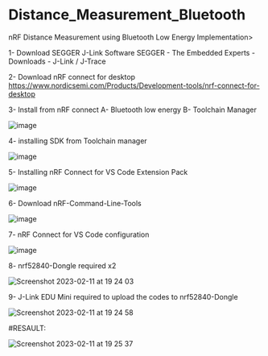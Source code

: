# Distance_Measurement_Bluetooth
nRF Distance Measurement using Bluetooth Low Energy
Implementation>

1- Download SEGGER J-Link Software
SEGGER - The Embedded Experts - Downloads - J-Link / J-Trace

2- Download nRF connect for desktop  https://www.nordicsemi.com/Products/Development-tools/nrf-connect-for-desktop

3- Install from nRF connect
A- Bluetooth low energy
B- Toolchain Manager


![image](https://user-images.githubusercontent.com/76178825/218271762-dedaad82-948e-4119-9432-f7c68498e2f0.png)

4- installing SDK from Toolchain manager

![image](https://user-images.githubusercontent.com/76178825/218271811-89613496-5ac1-4fad-99d1-3fb45940e54a.png)


5- Installing nRF Connect for VS Code Extension Pack

![image](https://user-images.githubusercontent.com/76178825/218271830-d469cafa-979d-483f-95e3-07c34e197dc2.png)


6- Download nRF-Command-Line-Tools

![image](https://user-images.githubusercontent.com/76178825/218271859-07ace856-81de-4aff-818b-8fdab1d5df8e.png)

7- nRF Connect for VS Code configuration

![image](https://user-images.githubusercontent.com/76178825/218271901-a3fec07f-eaf5-419d-baae-a954de2bf2e0.png)

8- nrf52840-Dongle required x2

![Screenshot 2023-02-11 at 19 24 03](https://user-images.githubusercontent.com/76178825/218272039-c04f4f55-8c81-44c6-b998-d05b29353bfb.png)

9- J-Link EDU Mini required to upload the codes to nrf52840-Dongle


![Screenshot 2023-02-11 at 19 24 58](https://user-images.githubusercontent.com/76178825/218272070-6dc412bf-7832-4f6c-9635-a218d45c3e86.png)



#RESAULT:

![Screenshot 2023-02-11 at 19 25 37](https://user-images.githubusercontent.com/76178825/218272100-c05338a2-643e-47c5-b57c-84874bab74c1.png)


